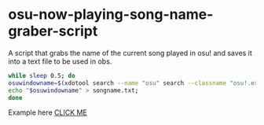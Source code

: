 # osu-now-playing-song-name-graber-script
A script that grabs the name of the current song played in osu! and saves it into a text file to be used in obs.
```bash
while sleep 0.5; do
osuwindowname=$(xdotool search --name "osu" search --classname "osu!.exe" getwindowname|awk 'sub(/^.{8}/,"")');
echo "$osuwindowname" > songname.txt;
done
```
Example here [CLICK ME](https://mega.nz/file/jg1HBa6b#21OCdJHs4-O_M1FVqLUKaMlWo76kSyslmm42tCD5gmk)
